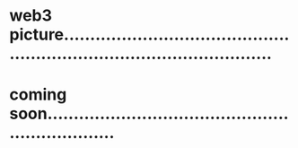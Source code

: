# web3 picture.............................................................................................
# coming soon..................................................................
